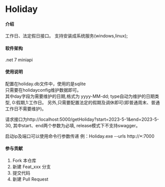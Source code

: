 # Holiday

#### 介绍
工作日、法定假日接口。
支持安装成系统服务(windows,linux);

#### 软件架构
.net 7 miniapi


#### 使用说明

配置在holiday.db文件中，使用的是sqlite  
只需要在holidayconfig维护数据即可。  
其中day字段为需要维护的日期,格式为 yyyy-MM-dd;
type自动为维护的日期类型, 0:假期,1:工作日。
另外,只需要配置法定的假期及调休即可(即普通周末、普通工作日不需要维护)。


请求接口为http://localhost:5000/getHoliday?start=2023-5-1&end=2023-5-30,
其中start、end两个参数为必填, release模式下不支持swagger。


启动ip及端口可以使用命令行参数传递
例：Holiday.exe --urls http://*:7000


#### 参与贡献

1.  Fork 本仓库
2.  新建 Feat_xxx 分支
3.  提交代码
4.  新建 Pull Request